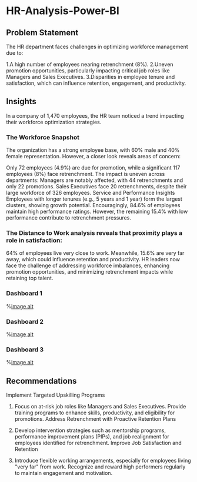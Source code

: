 # HR-Analysis-Power-BI

## Problem Statement
The HR department faces challenges in optimizing workforce management due to:

1.A high number of employees nearing retrenchment (8%).
2.Uneven promotion opportunities, particularly impacting critical job roles like Managers and Sales Executives.
3.Disparities in employee tenure and satisfaction, which can influence retention, engagement, and productivity.

## Insights
In a company of 1,470 employees, the HR team noticed a trend impacting their workforce optimization strategies.

### The Workforce Snapshot
The organization has a strong employee base, with 60% male and 40% female representation. However, a closer look reveals areas of concern:

Only 72 employees (4.9%) are due for promotion, while a significant 117 employees (8%) face retrenchment.
The impact is uneven across departments:
Managers are notably affected, with 44 retrenchments and only 22 promotions.
Sales Executives face 20 retrenchments, despite their large workforce of 326 employees.
Service and Performance Insights
Employees with longer tenures (e.g., 5 years and 1 year) form the largest clusters, showing growth potential. Encouragingly, 84.6% of employees maintain high performance ratings. However, the remaining 15.4% with low performance contribute to retrenchment pressures.

### The Distance to Work analysis reveals that proximity plays a role in satisfaction:

64% of employees live very close to work.
Meanwhile, 15.6% are very far away, which could influence retention and productivity.
HR leaders now face the challenge of addressing workforce imbalances, enhancing promotion opportunities, and minimizing retrenchment impacts while retaining top talent.

### Dashboard 1
%[image alt](https://github.com/Richard-Nwachukwu/HR-Analysis-Power-BI/blob/366f6c71173fd171ea1e9d598a5b212ee674e663/HRDB1.png)

### Dashboard 2
%[image alt](https://github.com/Richard-Nwachukwu/HR-Analysis-Power-BI/blob/fc9c9f9ab6af1126d5f900bfc94dc95f70a0b1a6/HRDB2.png)

### Dashboard 3
%[image alt](https://github.com/Richard-Nwachukwu/HR-Analysis-Power-BI/blob/b431e269ac7d4c5c2b4483c3c1183256c80fee8f/HRDB3.png)

## Recommendations
Implement Targeted Upskilling Programs

1. Focus on at-risk job roles like Managers and Sales Executives. Provide training programs to enhance skills, productivity, and eligibility for promotions.
Address Retrenchment with Proactive Retention Plans

2. Develop intervention strategies such as mentorship programs, performance improvement plans (PIPs), and job realignment for employees identified for retrenchment.
Improve Job Satisfaction and Retention

3. Introduce flexible working arrangements, especially for employees living "very far" from work.
Recognize and reward high performers regularly to maintain engagement and motivation.
